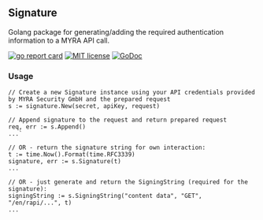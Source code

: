 ## Signature
Golang package for generating/adding the required authentication information to a MYRA API call.

[![go report card](https://goreportcard.com/badge/github.com/Myra-Security-GmbH/signature "go report card")](https://goreportcard.com/report/github.com/Myra-Security-GmbH/signature)
[![MIT license](http://img.shields.io/badge/license-MIT-brightgreen.svg)](http://opensource.org/licenses/MIT)
[![GoDoc](https://godoc.org/github.com/Myra-Security-GmbH/signature?status.svg)](https://godoc.org/github.com/Myra-Security-GmbH/signature)

### Usage
```
// Create a new Signature instance using your API credentials provided by MYRA Security GmbH and the prepared request
s := signature.New(secret, apiKey, request)

// Append signature to the request and return prepared request
req, err := s.Append()
...`

// OR - return the signature string for own interaction:
t := time.Now().Format(time.RFC3339)
signature, err := s.Signature(t)
...

// OR - just generate and return the SigningString (required for the signature):
signingString := s.SigningString("content data", "GET", "/en/rapi/...", t)
...
```
